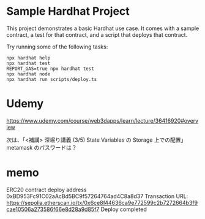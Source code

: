 # Sample Hardhat Project

This project demonstrates a basic Hardhat use case. It comes with a sample contract, a test for that contract, and a script that deploys that contract.

Try running some of the following tasks:

```shell
npx hardhat help
npx hardhat test
REPORT_GAS=true npx hardhat test
npx hardhat node
npx hardhat run scripts/deploy.ts
```

# Udemy

https://www.udemy.com/course/web3dapps/learn/lecture/36416920#overview

次は、「<補講> 深堀り講義 (3/5) State Variables の Storage 上での配置」
metamask のパスワードは？

# memo

ERC20 contract deploy address 0xBD953Fc91C02aAcBd5BC9f57264764ad4C8a8d37
Transaction URL: https://sepolia.etherscan.io/tx/0x6ce8f44636ca9e772599c2b7272664b3f9cae10506a273586f66e8d28a9d85f7
Deploy completed
